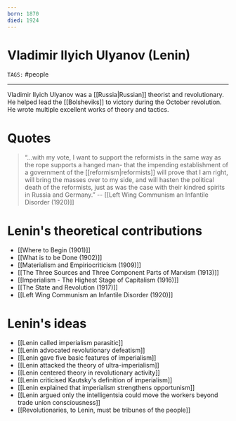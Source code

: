 ```yaml
---
born: 1870
died: 1924
---
```

# Vladimir Ilyich Ulyanov (Lenin)
`TAGS:` #people 

---
Vladimir Ilyich Ulyanov was a [[Russia|Russian]] theorist and revolutionary. He helped lead the [[Bolsheviks]] to victory during the October revolution. He wrote multiple excellent works of theory and tactics. 

# Quotes
> “...with my vote, I want to support the reformists in the same way as the rope supports a hanged man- that the impending establishment of a government of the [[reformism|reformists]] will prove that I am right, will bring the masses over to my side, and will hasten the political death of the reformists, just as was the case with their kindred spirits in Russia and Germany.” 
> -- [[Left Wing Communism an Infantile Disorder (1920)]]

# Lenin's theoretical contributions
- [[Where to Begin (1901)]]
- [[What is to be Done (1902)]]
- [[Materialism and Empiriocriticism (1909)]]
- [[The Three Sources and Three Component Parts of Marxism (1913)]]
- [[Imperialism - The Highest Stage of Capitalism (1916)]]
- [[The State and Revolution (1917)]]
- [[Left Wing Communism an Infantile Disorder (1920)]]

# Lenin's ideas
- [[Lenin called imperialism parasitic]]
- [[Lenin advocated revolutionary defeatism]]
- [[Lenin gave five basic features of imperialism]]
- [[Lenin attacked the theory of ultra-imperialism]]
- [[Lenin centered theory in revolutionary activity]]
- [[Lenin criticised Kautsky's definition of imperialism]]
- [[Lenin explained that imperialism strengthens opportunism]]
- [[Lenin argued only the intelligentsia could move the workers beyond trade union consciousness]]
- [[Revolutionaries, to Lenin, must be tribunes of the people]]